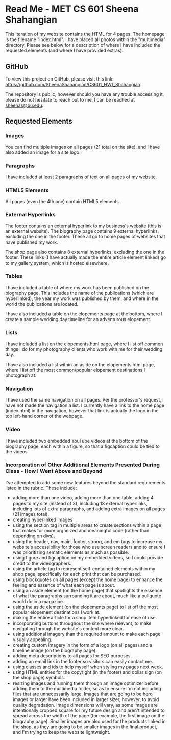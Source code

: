 # Read Me - MET CS 601 Sheena Shahangian

This iteration of my website contains the HTML for 4 pages. The homepage is the filename "index.html". I have placed all photos within the "multimedia" directory. Please see below for a description of where I have included the requested elements (and where I have provided extras).

## GitHub

To view this project on GitHub, please visit this link: https://github.com/SheenaShahangian/CS601_HW1_Shahangian

The repository is public, however should you have any trouble accessing it, please do not hesitate to reach out to me. I can be reached at sheenas@bu.edu.

## Requested Elements

### Images

You can find multiple images on all pages (21 total on the site), and I have also added an image for a site logo.

### Paragraphs

I have included at least 2 paragraphs of text on all pages of my website.

### HTML5 Elements
All pages (even the 4th one) contain HTML5 elements.

### External Hyperlinks

The footer contains an external hyperlink to my business's website (this is an external website). The biography page contains 9 external hyperlinks, excluding the one in the footer. These all go to home pages of websites that have published my work.

The shop page also contains 8 external hyperlinks, excluding the one in the footer. These links (I have actually made the entire article element linked) go to my gallery system, which is hosted elsewhere.

### Tables

I have included a table of where my work has been published on the biography page. This includes the name of the publications (which are hyperlinked), the year my work was published by them, and where in the world the publications 
are located.

I have also included a table on the elopements page at the bottom, where I create a sample wedding day timeline for an adventurous elopement.

### Lists

I have included a list on the elopements.html page, where I list off common things I do for my photography clients who work with me for their wedding day.

I have also included a list within an aside on the elopements.html page, where I list off the most common/popular elopement destinations I photograph at.

### Navigation

I have used the same navigation on all pages. Per the professor's request, I have not made the navigation a list. I currently have a link to the home page (index.html) in the navigation, however that link is actually the logo in the top left-hand corner of the webpage.

### Video

I have included two embedded YouTube videos at the bottom of the biography page, each within a figure, so that a figcaption could be tied to the videos.

### Incorporation of Other Additional Elements Presented During Class - How I Went Above and Beyond

I've attempted to add some new features beyond the standard requirements listed in the rubric. These include: 
* adding more than one video, adding more than one table, adding 4 pages to my site (instead of 3), including 18 external hyperlinks, including lots of extra paragraphs, and adding extra images on all pages (21 images total).
* creating hyperlinked images
* using the section tag in multiple areas to create sections within a page that makes for more organized and meaningful code (rather than depending on divs).
* using the header, nav, main, footer, strong, and em tags to increase my website's accessibility for those who use screen readers and to ensure I was prioritizing sematic elements as much as possible.
* using figure and figcaption on my embedded videos, so I could provide credit to the videographers.
* using the article tag to represent self-contained elements within my shop page, specifically for each print that can be purchased.
* using blockquotes on all pages (except the home page) to enhance the feeling and essence of what each page is about.
* using an aside element (on the home page) that spotlights the essence of what the paragraphs surrounding it are about, much like a pullquote would do in a magazine.
* using the aside element (on the elopements page) to list off the most popular elopement destinations I work at.
* making the entire article for a shop item hyperlinked for ease of use.
* incorporating buttons throughout the site where relevant, to make navigating through the website's content more clear.
* using additional imagery than the required amount to make each page visually appealing.
* creating custom imagery in the form of a logo (on all pages) and a timeline image (on the biography page).
* adding meta descriptions to all pages for SEO purposes.
* adding an email link in the footer so visitors can easily contact me.
* using classes and ids to help myself when styling my pages next week.
* using HTML entities for the copyright (in the footer) and dollar sign (on the shop page) symbols.
* resizing images and running them through an image optimizer before adding them to the multimedia folder, so as to ensure I'm not including files that are unnecessarily large. Images that are going to be hero images or larger have been included in larger sizer, however, to avoid quality degradation. Image dimensions will vary, as some images are intentionally cropped square for my future design and aren't intended to spread across the width of the page (for example, the first image on the biography page). Smaller images are also used for the products linked in the shop, as they are going to be smaller images in the final product, and I'm trying to keep the website lightweight.